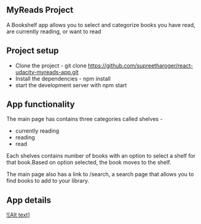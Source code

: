 ## MyReads Project

A Bookshelf app allows you to select and categorize books you have read, are currently reading, or want to read

## Project setup
* Clone the project - git clone https://github.com/supreetharoger/react-udacity-myreads-app.git
* Install the dependencies - npm install
* start the development server with npm start

## App functionality
The main page has contains three categories called shelves - 
* currently reading 
* reading 
* read

Each shelves contains number of books with an option to select a shelf for that book.Based on option selected, the book moves to the shelf. 

The main page also has a link to /search, a search page that allows you to find books to add to your library.

## App details
[![Alt text]](https://youtu.be/5Hb-LXlmiKo)